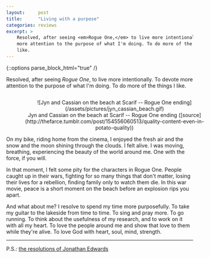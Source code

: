 ```yaml
---
layout:     post
title:      "Living with a purpose"
categories: reviews
excerpt: >
    Resolved, after seeing <em>Rogue One,</em> to live more intentionally. To devote
    more attention to the purpose of what I'm doing. To do more of the things I
    like.
---
```


{::options parse_block_html="true" /}

<style type="text/css">

figure {
  float: left;
  margin-right: 1px;
}

</style>

Resolved, after seeing *Rogue One*, to live more intentionally. To devote
more attention to the purpose of what I'm doing. To do more of the things I
like.

<figure style="text-align: center; width: 100%;">
![Jyn and Cassian on the beach at Scarif -- Rogue One ending](/assets/pictures/jyn_cassian_beach.gif)
<figcaption>
Jyn and Cassian on the beach at Scarif -- Rogue One ending ([source](http://thefarce.tumblr.com/post/154556060513/quality-content-even-in-potato-quality))
</figcaption>
</figure>

On my bike, riding home from the cinema, I enjoyed the fresh air and the snow and
the moon shining through the clouds. I felt alive. I was moving, breathing,
experiencing the beauty of the world around me. One with the force, if you will.

In that moment, I felt some pity for the characters in Rogue One. People caught
up in their wars, fighting for so many things that don't matter, losing their
lives for a rebellion, finding family only to watch them die. In this war movie,
peace is a short moment on the beach before an explosion rips you apart.

And what about me? I resolve to spend my time more purposefully. To take my
guitar to the lakeside from time to time. To sing and pray more. To go running.
To think about the usefulness of my research, and to work on it with all my
heart. To love the people around me and show that love to them while they're
alive. To love God with heart, soul, mind, strength.

---

P.S.: [the resolutions of Jonathan Edwards](http://www.desiringgod.org/articles/the-resolutions-of-jonathan-edwards)
